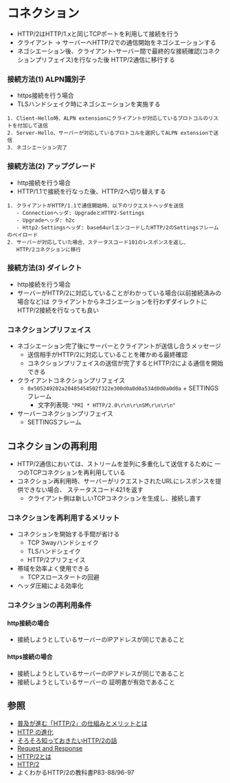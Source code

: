 # コネクション
- HTTP/2はHTTP/1.xと同じTCPポートを利用して接続を行う
- クライアント -> サーバーへHTTP/2での通信開始をネゴシエーションする
- ネゴシエーション後、クライアント-サーバー間で最終的な接続確認(コネクションプリフェイス)を行なった後
  HTTP/2通信に移行する

### 接続方法(1) ALPN識別子
- https接続を行う場合
- TLSハンドシェイク時にネゴシエーションを実施する
```
1. Client-Hello時、ALPN extensionにクライアントが対応しているプロトコルのリストを付加して送信
2. Server-Hello、サーバーが対応しているプロトコルを選択してALPN extensionで送信
3. ネゴシエーション完了
```

### 接続方法(2) アップグレード
- http接続を行う場合
- HTTP/1.1で接続を行なった後、HTTP/2へ切り替えする
```
1. クライアントがHTTP/1.1で通信開始時、以下のリクエストヘッダを送信
   - Connectionヘッダ: UpgradeとHTTP2-Settings
   - Upgradeヘッダ: h2c
   - Http2-Settingsヘッダ: base64urlエンコードしたHTTP/2のSettingsフレームのペイロード
2. サーバーが対応していた場合、ステータスコード101のレスポンスを返し、
   HTTP/2コネクションに移行
```

### 接続方法(3) ダイレクト
- http接続を行う場合
- サーバーがHTTP/2に対応していることがわかっている場合(以前接続済みの場合など)は
  クライアントからネゴシエーションを行わずダイレクトにHTTP/2接続を行なっても良い

### コネクションプリフェイス
- ネゴシエーション完了後にサーバーとクライアントが送信し合うメッセージ
  - 送信相手がHTTP/2に対応していることを確かめる最終確認
  - コネクションプリフェイスの送信が完了するとHTTP/2による通信を開始できる
- クライアントコネクションプリフェイス
  - `0x505249202a20485454502f322e300d0a0d0a534d0d0a0d0a` + SETTINGSフレーム
    - 文字列表現: `"PRI * HTTP/2.0\r\n\r\nSM\r\n\r\n"`
- サーバーコネクションプリフェイス
  - SETTINGSフレーム

## コネクションの再利用
- HTTP/2通信においては、ストリームを並列に多重化して送信するために
  一つのTCPコネクションを再利用している
- コネクション再利用時、サーバーがリクエストされたURLにレスポンスを提供できない場合、
  ステータスコード421を返す
  - クライアント側は新しいTCPコネクションを生成し、接続し直す

### コネクションを再利用するメリット
- コネクションを開始する手間が省ける
  - TCP 3wayハンドシェイク
  - TLSハンドシェイク
  - HTTP/2プリフェイス
- 帯域を効率よく使用できる
  - TCPスロースタートの回避
- ヘッダ圧縮による効率化

### コネクションの再利用条件
#### http接続の場合
- 接続しようとしているサーバーのIPアドレスが同じであること

#### https接続の場合
- 接続しようとしているサーバーのIPアドレスが同じであること
- 接続しようとしているサーバーの 証明書が有効であること

## 参照
- [普及が進む「HTTP/2」の仕組みとメリットとは](https://knowledge.sakura.ad.jp/7734/)
- [HTTP の進化](https://developer.mozilla.org/ja/docs/Web/HTTP/Basics_of_HTTP/Evolution_of_HTTP)
- [そろそろ知っておきたいHTTP/2の話](https://qiita.com/mogamin3/items/7698ee3336c70a482843)
- [Request and Response](https://youtu.be/0cmXVXMdbs8)
- [HTTP/2とは](https://www.nic.ad.jp/ja/newsletter/No68/0800.html)
- [HTTP/2](https://hpbn.co/http2/#binary-framing-layer)
- よくわかるHTTP/2の教科書P83-88/96-97
